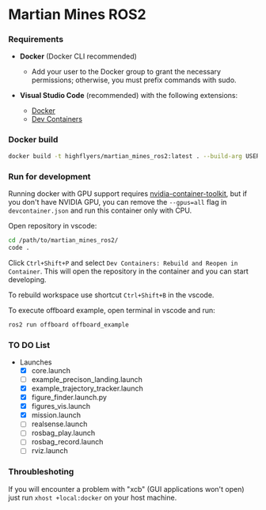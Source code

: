 # Martian Mines ROS2

### Requirements
- **Docker** (Docker CLI recommended)
  - Add your user to the Docker group to grant the necessary permissions; otherwise, you must prefix commands with sudo.
  
- **Visual Studio Code** (recommended) with the following extensions:
  - [Docker](https://marketplace.visualstudio.com/items?itemName=ms-azuretools.vscode-docker)
  - [Dev Containers](https://marketplace.visualstudio.com/items?itemName=ms-vscode-remote.remote-containers)

### Docker build
```bash
docker build -t highflyers/martian_mines_ros2:latest . --build-arg USER_UID=$(id -u)
```

### Run for development
Running docker with GPU support requires [nvidia-container-toolkit](https://docs.nvidia.com/datacenter/cloud-native/container-toolkit/latest/install-guide.html), but if you don't have NVIDIA GPU, you can remove the `--gpus=all` flag in `devcontainer.json` and run this container only with CPU.

Open repository in vscode:
```bash
cd /path/to/martian_mines_ros2/
code .
```
Click `Ctrl+Shift+P` and select `Dev Containers: Rebuild and Reopen in Container`. 
This will open the repository in the container and you can start developing.

To rebuild workspace use shortcut `Ctrl+Shift+B` in the vscode.

To execute offboard example, open terminal in vscode and run:
```bash
ros2 run offboard offboard_example
```
### TO DO  List
- Launches
  - [x] core.launch 
  - [ ] example_precison_landing.launch 
  - [x] example_trajectory_tracker.launch 
  - [x] figure_finder.launch.py
  - [x] figures_vis.launch
  - [x] mission.launch 
  - [ ] realsense.launch 
  - [ ] rosbag_play.launch 
  - [ ] rosbag_record.launch 
  - [ ] rviz.launch 

### Throubleshoting
If you will encounter a problem with "xcb" (GUI applications won't open) just run `xhost +local:docker` on your host machine.
